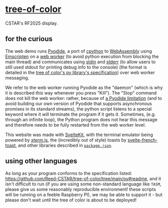 # [tree-of-color](https://reed-cstar.github.io/tree-of-color/)

CSTAR's RF2025 display.

## for the curious

The web demo runs [Pyodide](https://pyodide.org/en/stable/), a port of [cpython](https://github.com/python/cpython) to [WebAssembly](https://webassembly.org/) using [Emscripten](https://emscripten.org/) on a [web worker](https://developer.mozilla.org/en-US/docs/Web/API/Web_Workers_API) (to avoid python execution from blocking the main thread) and communicates using
[stdin](https://en.wikipedia.org/wiki/Standard_streams#Standard_input_(stdin)) and [stderr](https://en.wikipedia.org/wiki/Standard_streams#Standard_error_(stderr)) (to allow users to still used stdout for printing debug info to the console) (the format is detailed in the [tree of color's py library's specification](https://github.com/Reed-CSTAR/tree-of-color/tree/main/py#readme)) over web worker messaging.

We refer to the web worker running Pyodide as the "daemon" (which is why it is described this way whenever you press "Kill"). The "Stop" command does not kill the web worker: rather, because of [a Pyodide limitation](https://github.com/pyodide/pyodide/discussions/4670) (and to avoid building our own version of Pyodide that supports asynchronous promises in its standard streams), the python script listens to a special keyword where it will terminate the program if it gets it. Sometimes, (e.g. through an infinite loop), the Python program does not hear this message and therefore needs to be fully restarted from the web worker level. 

This website was made with [SvelteKit](https://svelte.dev/), with the terminal emulator being powered by [xterm.js](https://xtermjs.org/), the (incredibly out of style) toasts by [svelte-french-toast](https://svelte-french-toast.com/), and other libraries described in [`package.json`](https://github.com/Reed-CSTAR/tree-of-color/blob/main/package.json).

## using other languages

As long as your program conforms to the specification listed: https://github.com/Reed-CSTAR/tree-of-color/tree/main/py#readme, and it isn't difficult to run (if you are using some non-standard language like `TASM`, please give us some reasonably reproducible environment! these scripts will be running on a feeble Raspberry PI), we may be able to support it - but please don't wait until the tree of color is about to be deployed!
